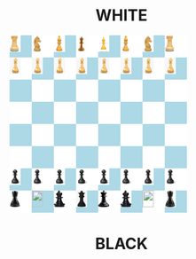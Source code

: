 <!DOCTYPE html>
<html lang="en">
<head><title>Chess game</title>
<style>
#flex,#flex1,#flex2,#flex3,#flex4,#flex5,#flex6,#flex7{
    display: flex;
    margin-left:10%;
    margin-right:10%;
}
#1,#2,#3,#4,#5,#6,#7,#8,#9,#10,#11,#12,#13,#14,#15,#16,#17,#18,#19,#20,#21,#22,#23,#24,#25,#26,#27,#28,#29,#30,#31,#32,#33,#34,#35,#36,#37,#38,#39,#40,#41,#42,#43,#44,#45,#46,#47,#48,#49,#50,#51,#52,#53,#54,#55,#56,#57,#58,#59,#60,#61,#62,#63,#64{
    position : absolute;}
.square{ height: 40px; width:40px;}
.black{ background-color: lightblue;}
.white{ background-color: white;}
</style>
</head>

<body>
<h1 style = "text-align:center;font-size:2em;"> WHITE</h1>

<div id = "flex">
<div class = "square black" id = "1"> <img src = "whiterook.jpg" height = "30" width= "20"> </div>
<div class = "square white" id = "2"><img src = "whiteknight.jpg" height = "30" width= "20"></div>
<div class = "square black" id = "3"><img src = "whitebishop.jpg" height = "30" width= "20"></div>
<div class = "square white" id = "4"><img src = "whitequeen.jpg" height = "30" width= "20"></div>
<div class = "square black" id = "5"><img src = "whiteking.jpg" height = "30" width= "20"></div>
<div class = "square white" id = "6"><img src = "whitebishop.jpg" height = "30" width= "20"></div>
<div class = "square black" id = "7"><img src = "whiteknight.jpg" height = "30" width= "20"></div>
<div class = "square white" id = "8"><img src = "whiterook.jpg" height = "30" width= "20"></div>
</div>

<div id = "flex1">
<div class = "square white" id = "9"> <img src = "whitepawn.jpg" height = "30" width= "20"> </div>
<div class = "square black" id = "10"><img src = "whitepawn.jpg" height = "30" width= "20"></div>
<div class = "square white" id = "11"><img src = "whitepawn.jpg" height = "30" width= "20"></div>
<div class = "square black" id = "12"><img src = "whitepawn.jpg" height = "30" width= "20"></div>
<div class = "square white" id = "13"><img src = "whitepawn.jpg" height = "30" width= "20"></div>
<div class = "square black" id = "14"><img src = "whitepawn.jpg" height = "30" width= "20"></div>
<div class = "square white" id = "15"><img src = "whitepawn.jpg" height = "30" width= "20"></div>
<div class = "square black" id="16"><img src = "whitepawn.jpg" height = "30" width= "20"></div>
</div>

<div id = "flex2">
<div class = "square black" id = "17"> </div>
<div class = "square white" id = "18"> </div>
<div class = "square black" id = "19"> </div>
<div class = "square white" id = "20"> </div>
<div class = "square black" id = "21"> </div>
<div class = "square white" id = "22"> </div>
<div class = "square black" id = "23"> </div>
<div class = "square white" id = "24"> </div>
</div>

<div id = "flex3">
<div class = "square white" id= "25"> </div>
<div class = "square black" id = "26"> </div>
<div class = "square white" id = "27"> </div>
<div class = "square black" id = "28"> </div>
<div class = "square white" id = "29"> </div>
<div class = "square black" id = "30"> </div>
<div class = "square white" id = "31"> </div>
<div class = "square black" id = "32"> </div>
</div>

<div id="flex4">
<div class = "square black" id = "33"> </div>
<div class = "square white" id = "34"> </div>
<div class = "square black" id = "35"> </div>
<div class = "square white" id = "36"> </div>
<div class = "square black" id = "37"> </div>
<div class = "square white" id = "38"> </div>
<div class = "square black" id = "39"> </div>
<div class = "square white" id = "40"> </div>
</div>

<div id="flex5">
<div class = "square white" id= "41"> </div>
<div class = "square black" id = "42"> </div>
<div class = "square white" id = "43"> </div>
<div class = "square black" id = "44"> </div>
<div class = "square white" id = "45"> </div>
<div class = "square black" id = "46"> </div>
<div class = "square white" id = "47"> </div>
<div class = "square black" id = "48"> </div>
</div>

<div id="flex6">
<div class = "square black" id = "49"> <img src = "blackpawn.jpg" height = "30" width= "20"> </div>
<div class = "square white" id = "50"> <img src = "blackpawn.jpg" height = "30" width= "20"> </div>
<div class = "square black" id = "51"> <img src = "blackpawn.jpg" height = "30" width= "20"> </div>
<div class = "square white" id = "52"> <img src = "blackpawn.jpg" height = "30" width= "20"> </div>
<div class = "square black" id = "53"> <img src = "blackpawn.jpg" height = "30" width= "20"> </div>
<div class = "square white" id = "54"> <img src = "blackpawn.jpg" height = "30" width= "20"> </div>
<div class = "square black" id = "55"> <img src = "blackpawn.jpg" height = "30" width= "20"> </div>
<div class = "square white" id = "56"> <img src = "blackpawn.jpg" height = "30" width= "20"> </div>
</div>

<div id="flex7">
<div class = "square white" id = "57"><img src = "blackrook.jpg" height = "30" width= "20"></div>
<div class = "square black" id = "58"><img src = "blackknight.jpg" height = "30" width= "20"></div>
<div class = "square white" id = "59"><img src = "blackbishop.jpg" height = "30" width= "20"></div>
<div class = "square black" id = "60"><img src = "blackqueen.png" height = "30" width= "20"></div>
<div class = "square white" id = "61"><img src = "blackking.png" height = "30" width= "20"></div>
<div class = "square black" id = "62"><img src = "blackbishop.jpg" height = "30" width= "20"></div>
<div class = "square white" id = "63"><img src = "blackknight.jpg" height = "30" width= "20"></div>
<div class = "square black" id = "64"><img src = "blackrook.jpg" height = "30" width= "20"></div>
</div>

<h1 style = "text-align:center;font-size:2em;"> BLACK</h1>
</body>
</html>
